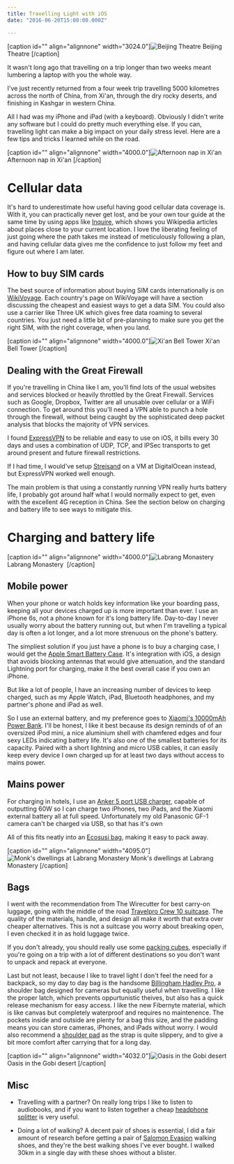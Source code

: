 ```yaml
---
title: Travelling Light with iOS
date: "2016-06-20T15:00:00.000Z"

---
```


\[caption id="" align="alignnone" width="3024.0"\]![ Beijing Theatre ](9215f172-4f34-4079-bc0b-44f49f4da831.jpg) Beijing Theatre \[/caption\]

It wasn't long ago that travelling on a trip longer than two weeks meant lumbering a laptop with you the whole way.

I've just recently returned from a four week trip travelling 5000 kilometres across the north of China, from Xi'an, through the dry rocky deserts, and finishing in Kashgar in western China.

All I had was my iPhone and iPad (with a keyboard). Obviously I didn't write any software but I could do pretty much everything else. If you can, travelling light can make a big impact on your daily stress level. Here are a few tips and tricks I learned while on the road.

\[caption id="" align="alignnone" width="4000.0"\]![ Afternoon nap in Xi'an ](ad95b461-45c9-4a6e-a9c1-3bf3aa875460.jpg) Afternoon nap in Xi'an \[/caption\]

# Cellular data

It's hard to underestimate how useful having good cellular data coverage is. With it, you can practically never get lost, and be your own tour guide at the same time by using apps like [Inquire](https://itunes.apple.com/gb/app/inquire-by-tamper/id1045268097?mt=8), which shows you Wikipedia articles about places close to your current location. I love the liberating feeling of just going where the path takes me instead of meticulously following a plan, and having cellular data gives me the confidence to just follow my feet and figure out where I am later.

## How to buy SIM cards

The best source of information about buying SIM cards internationally is on [WikiVoyage](https://wikivoyage.org). Each country's page on WikiVoyage will have a section discussing the cheapest and easiest ways to get a data SIM. You could also use a carrier like Three UK which gives free data roaming to several countries. You just need a little bit of pre-planning to make sure you get the right SIM, with the right coverage, when you land.

\[caption id="" align="alignnone" width="4000.0"\]![ Xi'an Bell Tower ](84d76bbe-9b43-4dde-a47e-a9a9e9a6eb1a.jpg) Xi'an Bell Tower \[/caption\]

## Dealing with the Great Firewall

If you're travelling in China like I am, you'll find lots of the usual websites and services blocked or heavily throttled by the Great Firewall. Services such as Google, Dropbox, Twitter are all unusable over cellular or a WiFi connection. To get around this you'll need a VPN able to punch a hole through the firewall, without being caught by the sophisticated deep packet analysis that blocks the majority of VPN services.

I found [ExpressVPN](http://expressvpn.xyz/) to be reliable and easy to use on iOS, it bills every 30 days and uses a combination of UDP, TCP, and IPSec transports to get around present and future firewall restrictions.

If I had time, I would've setup [Streisand](https://github.com/jlund/streisand) on a VM at DigitalOcean instead, but ExpressVPN worked well enough.

The main problem is that using a constantly running VPN really hurts battery life, I probably got around half what I would normally expect to get, even with the excellent 4G reception in China. See the section below on charging and battery life to see ways to mitigate this.

# Charging and battery life

\[caption id="" align="alignnone" width="4000.0"\]![ Labrang Monastery  ](4c2b888e-d1d6-4da6-8c89-0c982086d9cf.jpg) Labrang Monastery  \[/caption\]

## Mobile power

When your phone or watch holds key information like your boarding pass, keeping all your devices charged up is more important than ever. I use an iPhone 6s, not a phone known for it's long battery life. Day-to-day I never usually worry about the battery running out, but when I'm travelling a typical day is often a lot longer, and a lot more strenuous on the phone's battery.

The simpliest solution if you just have a phone is to buy a charging case, I would get the [Apple Smart Battery Case](http://amzn.to/1Yz2PXg). It's integration with iOS, a design that avoids blocking antennas that would give attenuation, and the standard Lightning port for charging, make it the best overall case if you own an iPhone.

But like a lot of people, I have an increasing number of devices to keep charged, such as my Apple Watch, iPad, Bluetooth headphones, and my partner's phone and iPad as well.

So I use an external battery, and my preference goes to [Xiaomi's 10000mAh Power Bank](http://amzn.to/1UgKIjZ). I'll be honest, I like it best because its design reminds of of an oversized iPod mini, a nice aluminium shell with chamfered edges and four sexy LEDs indicating battery life. It's also one of the smallest batteries for its capacity. Paired with a short lightning and micro USB cables, it can easily keep every device I own charged up for at least two days without access to mains power.

## Mains power

For charging in hotels, I use an [Anker 5 port USB charger](http://amzn.to/1sMEyRP), capable of outputting 60W so I can charge two iPhones, two iPads, and the Xiaomi external battery all at full speed. Unfortunately my old Panasonic GF-1 camera can't be charged via USB, so that has it's own

All of this fits neatly into an [Ecosusi bag](http://amzn.to/1sMES2X), making it easy to pack away.

\[caption id="" align="alignnone" width="4095.0"\]![ Monk's dwellings at Labrang Monastery ](4b1ec128-52b9-42ee-b33d-8d1e940c7c39.jpg) Monk's dwellings at Labrang Monastery \[/caption\]

## Bags

I went with the recommendation from The Wirecutter for best carry-on luggage, going with the middle of the road [Travelpro Crew 10 suitcase](http://amzn.to/1OwPHQE). The quality of the materials, handle, and design all make it worth that extra over cheaper alternatives. This is not a suitcase you worry about breaking open, I even checked it in as hold luggage twice.

If you don't already, you should really use some [packing cubes](http://amzn.to/1UgK6ed), especially if you're going on a trip with a lot of different destinations so you don't want to unpack and repack at everyone.

Last but not least, because I like to travel light I don't feel the need for a backpack, so my day to day bag is the handsome [Billingham Hadley Pro](http://amzn.to/1sMHfTl), a shoulder bag designed for cameras but equally useful when travelling. I like the proper latch, which prevents oppurtunistic theives, but also has a quick release mechanism for easy access. I like the new Fibernyte material, which is like canvas but completely waterproof and requires no maintenence. The pockets inside and outside are plenty for a bag this size, and the padding means you can store cameras, iPhones, and iPads without worry. I would also recommend a [shoulder pad](http://amzn.to/1ScaCmS) as the strap is quite slippery, and to give a bit more comfort after carrying that for a long day.

\[caption id="" align="alignnone" width="4032.0"\]![ Oasis in the Gobi desert ](2fd6971a-b615-429b-8f6d-7467ef8db1bc.jpg) Oasis in the Gobi desert \[/caption\]

## Misc

*   Travelling with a partner? On really long trips I like to listen to audiobooks, and if you want to listen together a cheap [headphone splitter](http://amzn.to/1Ui67yE) is very useful.
    
*   Doing a lot of walking? A decent pair of shoes is essential, I did a fair amount of research before getting a pair of [Salomon Evasion](http://amzn.to/28OnnQt) walking shoes, and they're the best walking shoes I've ever bought. I walked 30km in a single day with these shoes without a blister.